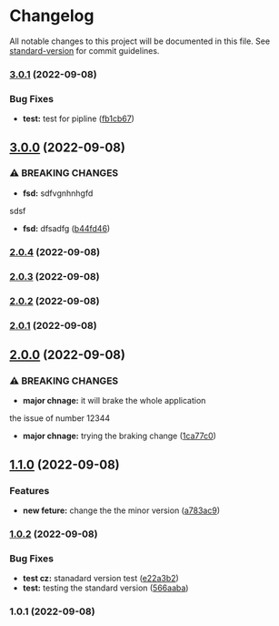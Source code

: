 # Changelog

All notable changes to this project will be documented in this file. See [standard-version](https://github.com/conventional-changelog/standard-version) for commit guidelines.

### [3.0.1](https://github.com/GorDavityan/demo-cz/compare/v3.0.0...v3.0.1) (2022-09-08)


### Bug Fixes

* **test:** test for pipline ([fb1cb67](https://github.com/GorDavityan/demo-cz/commit/fb1cb67565e6f587f46d8dfa494b494c3be41e84))

## [3.0.0](https://github.com/GorDavityan/demo-cz/compare/v2.0.4...v3.0.0) (2022-09-08)


### ⚠ BREAKING CHANGES

* **fsd:** sdfvgnhnhgfd

sdsf

* **fsd:** dfsadfg ([b44fd46](https://github.com/GorDavityan/demo-cz/commit/b44fd46aff3bf30dbca2c2430ca8d16038b4d293))

### [2.0.4](https://github.com/GorDavityan/demo-cz/compare/v2.0.3...v2.0.4) (2022-09-08)

### [2.0.3](https://github.com/GorDavityan/demo-cz/compare/v2.0.2...v2.0.3) (2022-09-08)

### [2.0.2](https://github.com/GorDavityan/demo-cz/compare/v2.0.1...v2.0.2) (2022-09-08)

### [2.0.1](https://github.com/GorDavityan/demo-cz/compare/v2.0.0...v2.0.1) (2022-09-08)

## [2.0.0](https://github.com/GorDavityan/demo-cz/compare/v1.1.0...v2.0.0) (2022-09-08)


### ⚠ BREAKING CHANGES

* **major chnage:** it will brake the whole application

the issue of number 12344

* **major chnage:** trying the braking change ([1ca77c0](https://github.com/GorDavityan/demo-cz/commit/1ca77c06353a1c148e4aa15886aa5b5b318d59bb))

## [1.1.0](https://github.com/GorDavityan/demo-cz/compare/v1.0.2...v1.1.0) (2022-09-08)


### Features

* **new feture:** change the the minor version ([a783ac9](https://github.com/GorDavityan/demo-cz/commit/a783ac90fb71aef0c5b958acae7315295b546fbb))

### [1.0.2](https://github.com/GorDavityan/demo-cz/compare/v1.0.1...v1.0.2) (2022-09-08)


### Bug Fixes

* **test cz:** stanadard version test ([e22a3b2](https://github.com/GorDavityan/demo-cz/commit/e22a3b2732c2e9f2194a29f2ed7183b706ed47df))
* **test:** testing the standard version ([566aaba](https://github.com/GorDavityan/demo-cz/commit/566aaba4cdfef58fdaeec6c0ad4c84ba96699945))

### 1.0.1 (2022-09-08)

